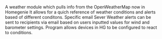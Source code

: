 A weather module which pulls info from the OpenWeatherMap now in Homegenie
It allows for a quich reference of weather conditions and alerts based of different conditons.
Specific email Sever Weather alerts can be sent to recipients via email based on users inputted values for wind and barometer settings.
Program allows devices in HG to be configured to react to conditions.
